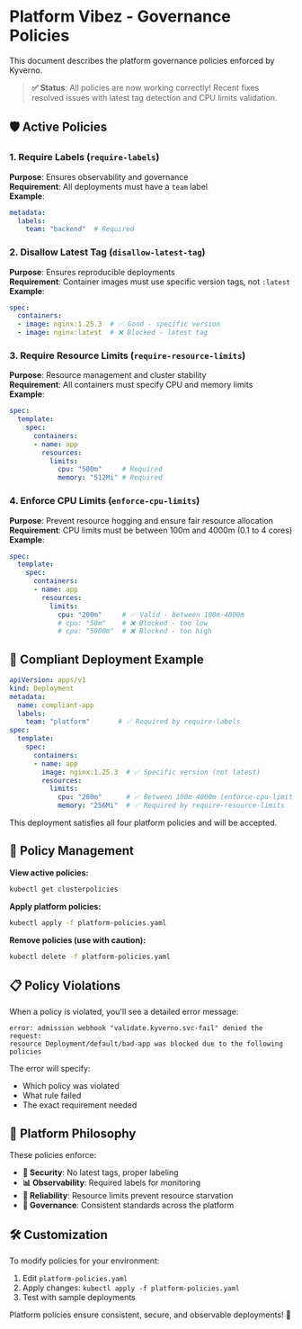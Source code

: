 # Platform Vibez - Governance Policies

This document describes the platform governance policies enforced by Kyverno.

> **✅ Status**: All policies are now working correctly! Recent fixes resolved issues with latest tag detection and CPU limits validation.

## 🛡️ Active Policies

### 1. Require Labels (`require-labels`)
**Purpose**: Ensures observability and governance  
**Requirement**: All deployments must have a `team` label  
**Example**:
```yaml
metadata:
  labels:
    team: "backend"  # Required
```

### 2. Disallow Latest Tag (`disallow-latest-tag`)
**Purpose**: Ensures reproducible deployments  
**Requirement**: Container images must use specific version tags, not `:latest`  
**Example**:
```yaml
spec:
  containers:
  - image: nginx:1.25.3  # ✅ Good - specific version
  - image: nginx:latest  # ❌ Blocked - latest tag
```

### 3. Require Resource Limits (`require-resource-limits`)
**Purpose**: Resource management and cluster stability  
**Requirement**: All containers must specify CPU and memory limits  
**Example**:
```yaml
spec:
  template:
    spec:
      containers:
      - name: app
        resources:
          limits:
            cpu: "500m"     # Required
            memory: "512Mi" # Required
```

### 4. Enforce CPU Limits (`enforce-cpu-limits`)
**Purpose**: Prevent resource hogging and ensure fair resource allocation  
**Requirement**: CPU limits must be between 100m and 4000m (0.1 to 4 cores)  
**Example**:
```yaml
spec:
  template:
    spec:
      containers:
      - name: app
        resources:
          limits:
            cpu: "200m"     # ✅ Valid - between 100m-4000m
            # cpu: "50m"    # ❌ Blocked - too low
            # cpu: "5000m"  # ❌ Blocked - too high
```

## 🎯 Compliant Deployment Example

```yaml
apiVersion: apps/v1
kind: Deployment
metadata:
  name: compliant-app
  labels:
    team: "platform"       # ✅ Required by require-labels
spec:
  template:
    spec:
      containers:
      - name: app
        image: nginx:1.25.3  # ✅ Specific version (not latest)
        resources:
          limits:
            cpu: "200m"      # ✅ Between 100m-4000m (enforce-cpu-limits)
            memory: "256Mi"  # ✅ Required by require-resource-limits
```

This deployment satisfies all four platform policies and will be accepted.

## 🔧 Policy Management

**View active policies:**
```bash
kubectl get clusterpolicies
```

**Apply platform policies:**
```bash
kubectl apply -f platform-policies.yaml
```

**Remove policies (use with caution):**
```bash
kubectl delete -f platform-policies.yaml
```

## 📋 Policy Violations

When a policy is violated, you'll see a detailed error message:
```
error: admission webhook "validate.kyverno.svc-fail" denied the request:
resource Deployment/default/bad-app was blocked due to the following policies
```

The error will specify:
- Which policy was violated
- What rule failed
- The exact requirement needed

## 🎯 Platform Philosophy

These policies enforce:
- **🔐 Security**: No latest tags, proper labeling
- **📊 Observability**: Required labels for monitoring
- **🚀 Reliability**: Resource limits prevent resource starvation
- **🎯 Governance**: Consistent standards across the platform

## 🛠️ Customization

To modify policies for your environment:
1. Edit `platform-policies.yaml`
2. Apply changes: `kubectl apply -f platform-policies.yaml`
3. Test with sample deployments

Platform policies ensure consistent, secure, and observable deployments! 🚀 